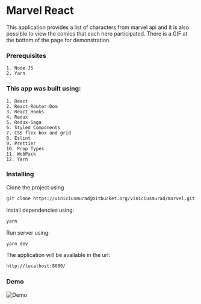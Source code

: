 # Marvel React
This application provides a list of characters from marvel api and it is also possible to view the comics that each hero participated. There is a GIF at the bottom of the page for demonstration.

### Prerequisites
```
1. Node JS
2. Yarn
```

### This app was built using:
```
1. React
2. React-Router-Dom
3. React Hooks
4. Redux
5. Redux-Saga
6. Styled Components
7. CSS flex box and grid
8. Eslint
9. Prettier
10. Prop Types
11. WebPack
12. Yarn
```

### Installing

Clone the project using

```bash
git clone https://viniciusmurad@bitbucket.org/viniciusmurad/marvel.git
```
Install dependencies using:

```bash
yarn
```

Run server using:

```bash
yarn dev
```

The application will be available in the url:

```bash
http://localhost:8080/
```

### Demo
![Demo](https://i.imgur.com/nQMyZH1.gif)

